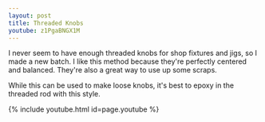```yaml
---
layout: post
title: Threaded Knobs
youtube: z1PgaBNGX1M
---
```

I never seem to have enough threaded knobs for shop fixtures and jigs, so I
made a new batch. I like this method because they're perfectly centered and
balanced. They're also a great way to use up some scraps.

While this can be used to make loose knobs, it's best to epoxy in the threaded
rod with this style.

{% include youtube.html id=page.youtube %}
